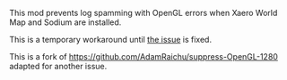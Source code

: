 This mod prevents log spamming with OpenGL errors when Xaero World Map and Sodium are installed.

This is a temporary workaround until
[the issue](https://legacy.curseforge.com/minecraft/mc-mods/xaeros-world-map/issues/717) is fixed.

This is a fork of https://github.com/AdamRaichu/suppress-OpenGL-1280 adapted for another issue.
